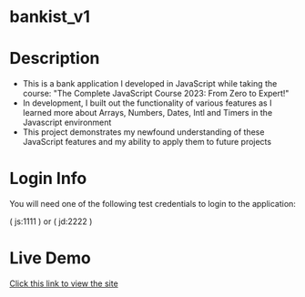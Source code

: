# bankist_v1
# Description
- This is a bank application I developed in JavaScript while taking the course: "The Complete JavaScript Course 2023: From Zero to Expert!"
- In development, I built out the functionality of various features as I learned more about Arrays, Numbers, Dates, Intl and Timers in the Javascript environment
- This project demonstrates my newfound understanding of these JavaScript features and my ability to apply them to future projects

# Login Info
You will need one of the following test credentials to login to the application:

( js:1111 )
or
( jd:2222 )

# Live Demo
[Click this link to view the site](https://jacobpinchook.github.io/bankist_v1/)
